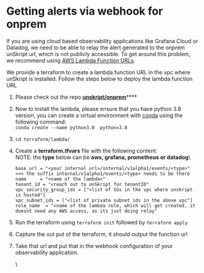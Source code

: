 # Getting alerts via webhook for onprem

If you are using cloud based observability applications like Grafana Cloud or Datadog, we need to be able to relay the alert generated to the onprem unSkript url, which is not publicly accessible. To get around this problem, we recommend using [AWS Lambda Function URLs](https://docs.aws.amazon.com/lambda/latest/dg/lambda-urls.html).&#x20;

We provide a terraform to create a lambda function URL in the vpc where unSkript is installed. Follow the steps below to deploy the lambda function URL

1. Please check out the repo [**unskript/onprem**](https://github.com/unskript/onprem)****
2. Now to install the lambda, please ensure that you have python 3.8 version, you can create a virtual environment with [conda](https://conda.io/projects/conda/en/latest/commands/install.html) using the following command:\
   `conda create --name python3.8  python=3.8`
3. ```
   cd terraform/lambda/
   ```
4.  Create a **terraform.tfvars** file with the following content:\
    NOTE: the **type** below can be **aws, grafana, prometheus or datadog**\


    ```
    base_url = "<your internal url>/internal/v1alpha1/events/<type>" <<< the suffix internal/v1alpha1/events/<type> needs to be there
    name     = "<name of the lambda>"
    tenant_id = "<reach out to unSkript for tenantID"
    vpc_security_group_ids = ["<list of SGs in the vpc where unskript is hosted"]
    vpc_subnet_ids = ["<list of private subnet ids in the above vpc"]
    role_name  = "<name of the lambda role, which will get created, it doesnt need any AWS access, as its just doing relay"
    ```
5. Run the terraform using `terraform init` followed by `terraform apply`
6. Capture the out put of the terraform, it should output the function url
7.  Take that url and put that in the webhook configuration of your observability application.

    \


    ```
    ```

